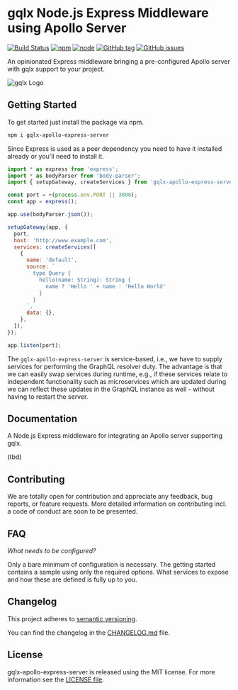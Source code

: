 # gqlx Node.js Express Middleware using Apollo Server

[![Build Status](https://travis-ci.org/graphql-extended/gqlx-apollo-express-server.svg?branch=master)](https://travis-ci.org/graphql-extended/gqlx-apollo-express-server)
[![npm](https://img.shields.io/npm/v/gqlx-apollo-express-server.svg)](https://www.npmjs.com/package/gqlx-apollo-express-server)
[![node](https://img.shields.io/node/v/gqlx-apollo-express-server.svg)](https://www.npmjs.com/package/gqlx-apollo-express-server)
[![GitHub tag](https://img.shields.io/github/tag/graphql-extended/gqlx-apollo-express-server.svg)](https://github.com/graphql-extended/gqlx-apollo-express-server/releases)
[![GitHub issues](https://img.shields.io/github/issues/graphql-extended/gqlx-apollo-express-server.svg)](https://github.com/graphql-extended/gqlx-apollo-express-server/issues)

An opinionated Express middleware bringing a pre-configured Apollo server with gqlx support to your project.

![gqlx Logo](https://github.com/graphql-extended/gqlx-spec/raw/master/logo.png)

## Getting Started

To get started just install the package via npm.

```bash
npm i gqlx-apollo-express-server
```

Since Express is used as a peer dependency you need to have it installed already or you'll need to install it.

```js
import * as express from 'express';
import * as bodyParser from 'body-parser';
import { setupGateway, createServices } from 'gqlx-apollo-express-server';

const port = +(process.env.PORT || 3000);
const app = express();

app.use(bodyParser.json());

setupGateway(app, {
  port,
  host: 'http://www.example.com',
  services: createServices([
    {
      name: 'default',
      source: `
        type Query {
          hello(name: String): String {
            name ? 'Hello ' + name : 'Hello World'
          }
        }
      `,
      data: {},
    },
  ]),
});

app.listen(port);
```

The `gqlx-apollo-express-server` is service-based, i.e., we have to supply services for performing the GraphQL resolver duty. The advantage is that we can easily swap services during runtime, e.g., if these services relate to independent functionality such as microservices which are updated during we can reflect these updates in the GraphQL instance as well - without having to restart the server.

## Documentation

A Node.js Express middleware for integrating an Apollo server supporting gqlx.

(tbd)

## Contributing

We are totally open for contribution and appreciate any feedback, bug reports, or feature requests. More detailed information on contributing incl. a code of conduct are soon to be presented.

## FAQ

*What needs to be configured?*

Only a bare minimum of configuration is necessary. The getting started contains a sample using only the required options. What services to expose and how these are defined is fully up to you.

## Changelog

This project adheres to [semantic versioning](https://semver.org).

You can find the changelog in the [CHANGELOG.md](CHANGELOG.md) file.

## License

gqlx-apollo-express-server is released using the MIT license. For more information see the [LICENSE file](LICENSE).
